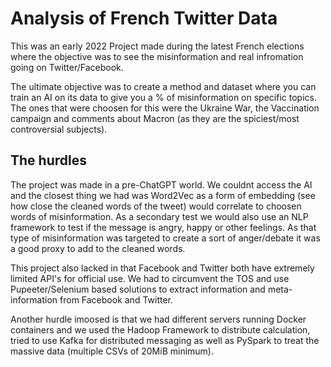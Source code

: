 # Analysis of French Twitter Data
This was an early 2022 Project made during the latest French elections where the objective was to see the misinformation and real infromation going on Twitter/Facebook.

The ultimate objective was to create a method and dataset where you can train an AI on its data to give you a % of misinformation on specific topics. The ones that were choosen for this were the Ukraine War, the Vaccination campaign and comments about Macron (as they are the spiciest/most controversial subjects).

## The hurdles
The project was made in a pre-ChatGPT world. We couldnt access the AI and the closest thing we had was Word2Vec as a form of embedding (see how close the cleaned words of the tweet) would correlate to choosen words of misinformation. As a secondary test we would also use an NLP framework to test if the message is angry, happy or other feelings. As that type of misinformation was targeted to create a sort of anger/debate it was a good proxy to add to the cleaned words.

This project also lacked in that Facebook and Twitter both have extremely limited API's for official use. We had to circumvent the TOS and use Pupeeter/Selenium based solutions to extract information and meta-information from Facebook and Twitter.

Another hurdle imoosed is that we had different servers running Docker containers and we used the Hadoop Framework to distribute calculation, tried to use Kafka for distributed messaging as well as PySpark to treat the massive data (multiple CSVs of 20MiB minimum).
